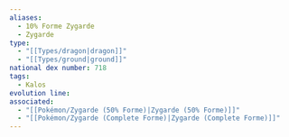 ```yaml
---
aliases:
  - 10% Forme Zygarde
  - Zygarde
type:
  - "[[Types/dragon|dragon]]"
  - "[[Types/ground|ground]]"
national dex number: 718
tags:
  - Kalos
evolution line: 
associated:
  - "[[Pokémon/Zygarde (50% Forme)|Zygarde (50% Forme)]]"
  - "[[Pokémon/Zygarde (Complete Forme)|Zygarde (Complete Forme)]]"
---
```

